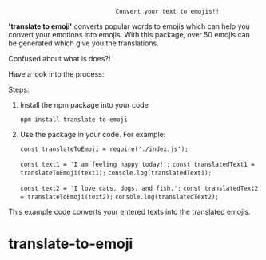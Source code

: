                                   Convert your text to emojis!!

**'translate to emoji'** converts popular words to emojis which can help you convert your emotions into emojis. With this package, over 50 emojis can be generated which give you the translations. 

Confused about what is does?!

Have a look into the process: 

Steps:

1. Install the npm package into your code

    `npm install translate-to-emoji`

3. Use the package in your code.
    For example:

    `const translateToEmoji = require('./index.js');`

    `const text1 = 'I am feeling happy today!';`
      `const translatedText1 = translateToEmoji(text1);`
      `console.log(translatedText1);`


    `const text2 = 'I love cats, dogs, and fish.';`
      `const translatedText2 = translateToEmoji(text2);`
      `console.log(translatedText2);`

This example code converts your entered texts into the translated emojis.
# translate-to-emoji
